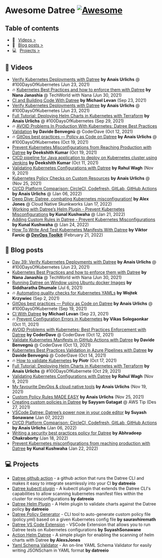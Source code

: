 # Awesome Datree [![Awesome](https://cdn.rawgit.com/sindresorhus/awesome/d7305f38d29fed78fa85652e3a63e154dd8e8829/media/badge.svg)](https://github.com/sindresorhus/awesome)

## Table of contents
* 🎥⠀[Videos >](https://github.com/datreeio/awesome-datree#--videos)  
* 📖⠀[Blog posts >](https://github.com/datreeio/awesome-datree#--blog-posts)  
* 💻⠀[Projects >](https://github.com/datreeio/awesome-datree#-projects)  

## 🎥  Videos
* [Verify Kubernetes Deployments with Datree](https://www.youtube.com/watch?v=MpdhrabnpYs) **by Anais Urlichs** @ #100DaysOfKubernetes (Jun 23, 2021)
* 🔥 [Kubernetes Best Practices and how to enforce them with Datree](https://www.youtube.com/watch?v=hgUfH9Ab258) **by Nana Janashia** @ TechWorld with Nana (Jun 30, 2021)
* [CI and Building Code With Datree](https://www.youtube.com/watch?v=2Z5HhEk1zK8) **by Michael Levan** (Sep 23, 2021)
* [Verify Kubernetes Deployments with Datree](https://www.youtube.com/watch?v=MpdhrabnpYs&t=23s) **by Anais Urlichs** @ #100DaysOfKubernetes (Jun 23, 2021)
* [Full Tutorial: Deploying Helm Charts in Kubernetes with Terraform](https://anaisurl.com/helm-chart-terraform-deployment/) **by Anais Urlichs** @ #100DaysOfKubernetes (Sep 29, 2021)
* 🔥 [AVOID Problems In Production With Kubernetes: Datree Best Practices Validation](https://youtu.be/aM7EVflmEt4) **by Davide Benvegnù** @ CoderDave (Oct 12, 2021)
* 🔥 [GitOps best practices — Policy as Code on Datree](https://youtu.be/xOppJthE1nA) **by Anais Urlichs** @ #100DaysOfKubernetes (Oct 19, 2021)
* [Prevent Kubernetes Misconfigurations from Reaching Production with Datree](https://youtu.be/lUQaA9hvEX4) **by Deekshith Kumar** (Oct 19, 2021)
* [CICD pipeline for Java application to deploy on Kubernetes cluster using Jenkins](https://www.youtube.com/watch?v=adG0vq5boL8) **by Deekshith Kumar** (Oct 11, 2021)
* [Validating Kubernetes Configurations with Datree](https://www.youtube.com/watch?v=5sj_eyyx1vM) **by Rahul Wagh** (Nov 9, 2021)
* [Kubernetes Policy Checks on Custom Resources](https://youtu.be/7g8L_30_DSU) **by Anais Urlichs** @ (Nov 25, 2021)
* [CI/CD Platform Comparison: CircleCI, Codefresh, GitLab, GitHub Actions](https://www.youtube.com/watch?v=oImW32EbveU) **by Anais Urlichs** @ (Jan 06, 2022)
* [Deep Dive: Datree, combating Kubernetes misconfiguration!](https://youtu.be/THeM9QsjLp8) **by Alex Jones** @ Cloud Native Skunkworks (Jan 17, 2022)
* [Working with Datree’s Helm Plugin - Prevent Kubernetes Misconfigurations](https://www.youtube.com/watch?v=4yjyF9m2SZA) **by Kunal Kushwaha** @ (Jan 21, 2022)
* [Adding Custom Rules in Datree - Prevent Kubernetes Misconfigurations](https://www.youtube.com/watch?v=vDUOqTB6sLc) **by Kunal Kushwaha** @ (Jan 24, 2022)
* [How To Write And Test Kubernetes Manifests With Datree](https://youtu.be/3jZTqCETW2w) **by Viktor Farcic @ [DevOps Toolkit](https://youtube.com/c/devopstoolkit)** (February 21, 2022)

## 📖  Blog posts
* [Day 39: Verify Kubernetes Deployments with Datree](https://devops.anaisurl.com/Day-39-Verify-Kubernetes-Deployments-with-Datree-7d0086214f1d43f8a11bc5e5ea675e9e) **by Anais Urlichs** @ #100DaysOfKubernetes (Jun 23, 2021)  
* [Kubernetes Best Practices and how to enforce them with Datree](https://dev.to/techworld_with_nana/how-to-enforce-kubernetes-best-practices-with-datree-4pen) **by Nana Janashia** @ TechWorld with Nana (Jun 30, 2021)  
* [Running Datree on Window using Ubuntu docker Images](https://shdhumale.wordpress.com/2021/07/06/running-datree-on-window-using-ubuntu-docker-images/) **by Siddharatha Dhumale** (Jul 6, 2021)  
* 🔥 [Automating quality checks for Kubernetes YAMLs](https://dev.to/wkrzywiec/automating-quality-checks-for-kubernetes-yamls-398) **by Wojtek Krzywiec** (Sep 2, 2021)
* [GitOps best practices — Policy as Code on Datree](https://anaisurl.com/policy-as-code/) **by Anais Urlichs** @ #100DaysOfKubernete (Sep 19, 2021)
* [CI With Datree](https://dev.to/thenjdevopsguy/ci-with-datree-4h8d) **by Michael Levan** (Sep 23, 2021)
* 🔥 [Prevent Configuration Errors in Kubernetes](https://dev.to/solegaonkar/prevent-configuration-errors-in-kubernetes-30dn) **by Vikas Solegaonkar** (Oct 11, 2021)
* [AVOID Problems with Kubernetes: Best Practices Enforcement with Datree](https://dev.to/n3wt0n/avoid-problems-with-kubernetes-best-practices-enforcement-with-datree-4p2f) **by CoderDave** @ CoderDave (Oct 12, 2021)
* [Validate Kubernetes Manifests in GitHub Actions with Datree](https://dev.to/n3wt0n/validate-kubernetes-manifests-in-github-actions-with-datree-1190) **by Davide Benvegnù** @ CoderDave (Oct 13, 2021)
* [Kubernetes Best Practices Validation in Azure Pipelines with Datree](https://dev.to/n3wt0n/kubernetes-best-practices-validation-in-azure-pipelines-with-datree-33i3) **by Davide Benvegnù** @ CoderDave (Oct 14, 2021)
* 🔥 [How to validate Kubernetes](https://medium.com/@piotrzan/how-to-validate-kubernetes-yaml-files-9a17b9a30f08) **by Piotr** (Oct 17, 2021)
* [Full Tutorial: Deploying Helm Charts in Kubernetes with Terraform](https://anaisurl.com/helm-chart-terraform-deployment/) **by Anais Urlichs** @ #100DaysOfKubernete (Oct 29, 2021)
* [Validating Kubernetes Configurations with Datree](https://jhooq.com/using-datree/) **by Rahul Wagh** (Nov 9, 2021)
* [My favourite DevOps & cloud native tools](https://anaisurl.com/my-favourite-devops-cloud-native-tools/) **by Anais Urlichs** (Nov 19, 2021)
* [Custom Policy Rules MADE EASY](https://anaisurl.com/custom-policy-rules-made-easy/) **by Anais Urlichs** (Nov 25, 2021)
* [Creating custom policies in Datree](https://awstip.com/creating-custom-policies-in-datree-25f8f5098537) **by Sayyam Gatagat** @ AWS Tip (Des 27, 2021)
* [VSCode Datree: Datree’s power now in your code editor](https://medium.com/@suyashsonawane/vscode-datree-datrees-power-now-in-your-code-editor-747c9cfee610) **by Suyash Sonawane** (Jan 07, 2022)
* [CI/CD Platform Comparison: CircleCI, Codefresh, GitLab, GitHub Actions](https://anaisurl.com/ci-cd-platform-comparison/) **by Anais Urlichs** (Jan 06, 2022)
* [Writing a security best practices policy for Datree](https://medium.com/@abhra303/writing-a-security-best-practices-policy-for-datree-a564eec97d51) **by Abhradeep Chakraborty** (Jan 18, 2022)
* [Prevent Kubernetes misconfigurations from reaching production with Datree](https://kunalkushwaha.com/prevent-kubernetes-misconfigurations-from-reaching-production-with-datree) **by Kunal Kushwaha** (Jan 22, 2022)

## 💻 Projects
* [Datree github action](https://github.com/datreeio/action-datree) - a github action that runs the Datree CLI and makes it easy to integrate seamlessly into your CI **by datreeio**
* [Datree kubectl plugin](https://github.com/datreeio/kubectl-datree) - A kubectl plugin that extends the Datree CLI's capabilities to allow scanning kubernetes manifest files within the cluster for misconfigurations **by datreeio**
* [Datree Helm Plugin](https://github.com/datreeio/helm-datree) - A Helm plugin to validate charts against the Datree policy **by datreeio**
* [Datree Policy Generator](https://github.com/sauravhiremath/policy-fy) - CLI tool to auto-generate custom policy file (policy.yml) based on a given Kubernetes config file **by sauravhiremath**
* [Datree VS Code Extension](https://github.com/SuyashSonawane/vscode-datree) - VSCode Extension that allows you to run Datree tests on Kubernetes configurations **by SuyashSonawane**
* [Action Helm Datree](https://github.com/AlexsJones/action-helm-datree) - A simple plugin for enabling the scanning of helm charts with Datree **by AlexsJones**
* [Yaml Schema Validator](https://github.com/datreeio/yaml-schema-validator) - An on-line YAML Schema Validator for easily writing JSONScham in YAML format **by datreeio**

